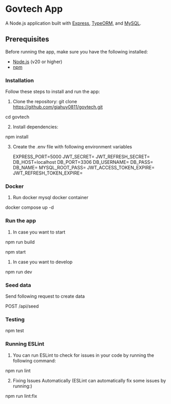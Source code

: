 # Govtech App

A Node.js application built with [Express](https://expressjs.com/), [TypeORM](https://typeorm.io/), and [MySQL](https://www.mysql.com/).

## Prerequisites

Before running the app, make sure you have the following installed:

- [Node.js](https://nodejs.org/) (v20 or higher)
- [npm](https://www.npmjs.com/)

### Installation

Follow these steps to install and run the app:

1. Clone the repository:
   git clone https://github.com/giahuy0811/govtech.git

cd govtech

2. Install dependencies:

npm install

3. Create the .env file with following environment variables

   EXPRESS_PORT=5000
   JWT_SECRET=
   JWT_REFRESH_SECRET=
   DB_HOST=localhost
   DB_PORT=3306
   DB_USERNAME=
   DB_PASS=
   DB_NAME=
   MYSQL_ROOT_PASS=
   JWT_ACCESS_TOKEN_EXPIRE=
   JWT_REFRESH_TOKEN_EXPIRE=

### Docker

1. Run docker mysql docker container

docker compose up -d

### Run the app

1. In case you want to start

npm run build

npm start

1. In case you want to develop

npm run dev

### Seed data

Send following request to create data

POST /api/seed

### Testing

npm test

### Running ESLint

1. You can run ESLint to check for issues in your code by running the following command:

npm run lint

2. Fixing Issues Automatically (ESLint can automatically fix some issues by running:)

npm run lint:fix

